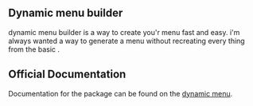 ## Dynamic menu builder

dynamic menu builder is a way to create you'r menu fast and easy. i'm always wanted a way to generate a menu
without recreating every thing from the basic .

## Official Documentation

Documentation for the package can be found on the [dynamic menu](http://dynamic.com/docs).
